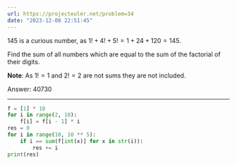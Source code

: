 ```yaml
---
url: https://projecteuler.net/problem=34
date: "2023-12-08 22:51:45"
---
```

$145$ is a curious number, as $1! + 4! + 5! = 1 + 24 + 120 = 145$.  

Find the sum of all numbers which are equal to the sum of the factorial of their digits.  

**Note**: As $1! = 1$ and $2! = 2$ are not sums they are not included.

Answer: 40730

---

```python
f = [1] * 10  
for i in range(2, 10):  
    f[i] = f[i - 1] * i  
res = 0  
for i in range(10, 10 ** 5):  
    if i == sum(f[int(x)] for x in str(i)):  
        res += i  
print(res)
```